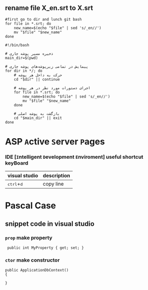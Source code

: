 ## rename file X_en.srt to X.srt 
```shell
#first go to dir and lunch git bash
for file in *.srt; do
    new_name=$(echo "$file" | sed 's/_en//')
    mv "$file" "$new_name"
done
```
```
#!/bin/bash

# ذخیره مسیر پوشه جاری
main_dir=$(pwd)

# پیمایش در تمامی زیرپوشه‌های پوشه جاری
for dir in */; do
    # حرکت به داخل هر پوشه
    cd "$dir" || continue

    # اجرای دستورات مورد نظر در هر پوشه
    for file in *.srt; do
        new_name=$(echo "$file" | sed 's/_en//')
        mv "$file" "$new_name"
    done

    # بازگشت به پوشه اصلی
    cd "$main_dir" || exit
done

```
 
# ASP  `A`ctive `S`erver `P`ages
### IDE [`I`ntelligent `D`evelopment `E`nviroment] useful shortcut keyBoard
|visual studio  |description| 
|------------|-----------| 
|<kbd>ctrl</kbd>+<kbd>d</kbd> |copy line| 
 
 



 
#  Pascal Case
 
 ## snippet code  in visual studio 

###  `prop`  make property
```
 public int MyProperty { get; set; }
```

###  `ctor`   make constructor
```
public ApplicationDbContext()
{
    
}
```
